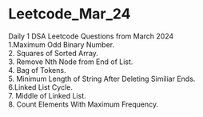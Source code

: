 # Leetcode_Mar_24
Daily 1 DSA Leetcode Questions from March 2024 <br>
1.Maximum Odd Binary Number.<br> 2. Squares of Sorted Array. <br> 3. Remove Nth Node from End of List. <br> 4. Bag of Tokens. <br> 5. Minimum Length of String After Deleting Similiar Ends. <br> 6.Linked List Cycle.
<br> 7. Middle of Linked List. <br> 8. Count Elements With Maximum Frequency.

